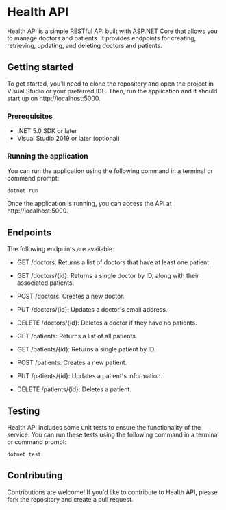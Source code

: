 # Health API

Health API is a simple RESTful API built with ASP.NET Core that allows you to manage doctors and patients. It provides endpoints for creating, retrieving, updating, and deleting doctors and patients.

<!-- ABOUT THE PROJECT -->
## Getting started
To get started, you'll need to clone the repository and open the project in Visual Studio or your preferred IDE. Then, run the application and it should start up on http://localhost:5000.


### Prerequisites

* .NET 5.0 SDK or later
* Visual Studio 2019 or later (optional)

### Running the application

You can run the application using the following command in a terminal or command prompt:

  ```
  dotnet run

  ```
Once the application is running, you can access the API at http://localhost:5000.



## Endpoints

The following endpoints are available:

* GET /doctors: Returns a list of doctors that have at least one patient.

* GET /doctors/{id}: Returns a single doctor by ID, along with their associated patients.

* POST /doctors: Creates a new doctor.
  
* PUT /doctors/{id}: Updates a doctor's email address.
  
* DELETE /doctors/{id}: Deletes a doctor if they have no patients.
  
* GET /patients: Returns a list of all patients.
  
* GET /patients/{id}: Returns a single patient by ID.
  
* POST /patients: Creates a new patient.
  
* PUT /patients/{id}: Updates a patient's information.
  
* DELETE /patients/{id}: Deletes a patient.


## Testing

Health API includes some unit tests to ensure the functionality of the service. You can run these tests using the following command in a terminal or command prompt:


  ```
  dotnet test
  ```

## Contributing

Contributions are welcome! If you'd like to contribute to Health API, please fork the repository and create a pull request.
